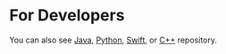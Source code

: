 For Developers
============
You can also see [Java](https://github.com/starlangsoftware/EnglishPosTagger), [Python](https://github.com/starlangsoftware/EnglishPosTagger-Py), [Swift](https://github.com/starlangsoftware/EnglishPosTagger-Swift), or [C++](https://github.com/starlangsoftware/EnglishPosTagger-CPP) repository.
